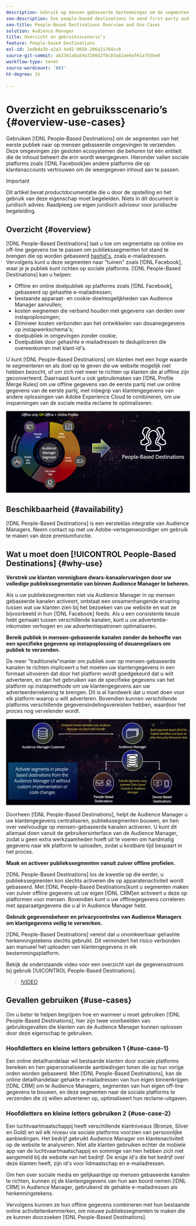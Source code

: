 ```yaml
---
description: Gebruik op mensen gebaseerde bestemmingen om de segmenten van het eerste-partijpubliek naar op mensen-gebaseerde milieu's te verzenden. Deze omgevingen zijn gesloten ecosystemen die behoren tot één entiteit die de inhoud beheert die erin wordt weergegeven. Hieronder vallen sociale platforms zoals Facebook en andere platforms die afhankelijk zijn van klantenaccounts om de weergegeven inhoud aan te passen.
seo-description: Use people-based destinations to send first-party audience segments to people-based environments. These environments are closed ecosystems belonging to one entity that controls the content that is being displayed within it. They include social platforms such as Facebook, and other platforms that rely on customer accounts to personalize the displayed content.
seo-title: People-Based Destinations Overview and Use Cases
solution: Audience Manager
title: Overzicht en gebruiksscenario’s
feature: People-based Destinations
exl-id: 2edbda3b-e2a3-4a92-965b-206a21764cc8
source-git-commit: ab3361a0a54a7200d2f0c03a82ae6ef61a755be9
workflow-type: tm+mt
source-wordcount: '863'
ht-degree: 1%

---
```


# Overzicht en gebruiksscenario’s {#overview-use-cases}

Gebruiken [!DNL People-Based Destinations] om de segmenten van het eerste publiek naar op mensen gebaseerde omgevingen te verzenden. Deze omgevingen zijn gesloten ecosystemen die behoren tot één entiteit die de inhoud beheert die erin wordt weergegeven. Hieronder vallen sociale platforms zoals [!DNL Facebook]en andere platforms die op klantenaccounts vertrouwen om de weergegeven inhoud aan te passen.

>[!IMPORTANT]
>Dit artikel bevat productdocumentatie die u door de opstelling en het gebruik van deze eigenschap moet begeleiden. Niets in dit document is juridisch advies. Raadpleeg uw eigen juridisch adviseur voor juridische begeleiding.

## Overzicht {#overview}

[!DNL People-Based Destinations] laat u toe om segmentatie op online en off-line gegevens toe te passen om publiekssegmenten tot stand te brengen die op worden gebaseerd [hashid&#39;s](people-based-destinations-prerequisites.md#hashing-requirements), zoals e-mailadressen. Vervolgens kunt u deze segmenten naar &quot;tuinen&quot; zoals [!DNL Facebook], waar je je publiek kunt richten op sociale platforms. [!DNL People-Based Destinations] kan u helpen:

* Offline en online doelpubliek op platforms zoals [!DNL Facebook], gebaseerd op gehashte e-mailadressen;
* bestaande apparaat- en cookie-doelmogelijkheden van Audience Manager aanvullen;
* kosten wegnemen die verband houden met gegevens van derden over instapoplossingen;
* Elimineer kosten verbonden aan het ontwikkelen van douanegegevens op instapwerkschema&#39;s;
* doelpubliek in omgevingen zonder cookie;
* Doelpubliek door gehashte e-mailadressen te dedupliceren die overeenkomen met klant-id&#39;s.

U kunt [!DNL People-Based Destinations] om klanten met een hoge waarde te segmenteren en als doel op te geven die uw website mogelijk niet hebben bezocht, of om zich niet meer te richten op klanten die al offline zijn geconverteerd. Daarnaast kunt u ook gebruikmaken van [!DNL Profile Merge Rules] om uw offline gegevens van de eerste partij met uw online gegevens van de eerste partij, met inbegrip van klantengegevens van andere oplossingen van Adobe Experience Cloud te combineren, om uw inspanningen van de sociale media reclame te optimaliseren.

![pbd-overzicht](assets/pbd-overview.png)

## Beschikbaarheid {#availability}

[!DNL People-Based Destinations] is een eersteklas integratie van Audience Managers. Neem contact op met uw Adobe-vertegenwoordiger om gebruik te maken van deze premiumfunctie.

## Wat u moet doen [!UICONTROL People-Based Destinations] {#why-use}

**Verstrek uw klanten verenigbare dwars-kanaalervaringen door uw volledige publiekssegmentatie van binnen Audience Manager te beheren.**

Als u uw publiekssegmenten niet via Audience Manager in op mensen gebaseerde kanalen activeert, ontstaat een onsamenhangende ervaring tussen wat uw klanten zien bij het bezoeken van uw website en wat ze bijvoorbeeld in hun [!DNL Facebook] feeds. Als u een consistente keuze hebt gemaakt tussen verschillende kanalen, kunt u uw advertentie-inkomsten verhogen en uw advertentiepatronen optimaliseren.

**Bereik publiek in mensen-gebaseerde kanalen zonder de behoefte van een specifieke gegevens op instapoplossing of douanegelaars om publiek te verzenden.**

De meer &quot;traditionele&quot;manier om publiek over op mensen-gebaseerde kanalen te richten impliceert u het moeten uw klantengegevens in een formaat uitvoeren dat door het platform wordt goedgekeurd dat u wilt adverteren, en dan het gebruiken van de specifieke gegevens van het platform op instapmethode om uw klantengegevens aan uw adverteerderrekening te brengen. Dit is al handwerk dat u moet doen voor elk platform waarop u wilt adverteren. Bovendien kunnen verschillende platforms verschillende gegevensindelingsvereisten hebben, waardoor het proces nog vervelender wordt.

![pbd-overzicht](assets/pbd-diagram.png)

Doorheen [!DNL People-Based Destinations], helpt de Audience Manager u uw klantengegevens centraliseren, publiekssegmenten bouwen, en hen over veelvoudige op mensen-gebaseerde kanalen activeren. U kunt dit allemaal doen vanuit de gebruikersinterface van de Audience Manager, zodat u geen extra werkzaamheden hoeft uit te voeren om handmatig gegevens naar elk platform te uploaden, zodat u kostbare tijd bespaart in het proces.

**Maak en activeer publiekssegmenten vanuit zuiver offline profielen.**

[!DNL People-Based Destinations] los de kwestie op die eerder, u publiekssegmenten kon slechts activeren die op apparatenactiviteit wordt gebaseerd. Met [!DNL People-Based Destinations]kunt u segmenten maken van zuiver offline gegevens uit uw eigen [!DNL CRM]en activeert u deze op platformen voor mensen. Bovendien kunt u uw offlinegegevens correleren met apparaatgegevens die u al in Audience Manager hebt.

**Gebruik gegevensbeheer en privacycontroles van Audience Managers om klantgegevens veilig te verwerken.**

[!DNL People-Based Destinations] vereist dat u onomkeerbaar gehashte herkenningstekens slechts gebruikt. Dit vermindert het risico verbonden aan manueel het uploaden van klantengegevens in elk bestemmingsplatform.

Bekijk de onderstaande video voor een overzicht van de gegevensstroom bij gebruik [!UICONTROL People-Based Destinations].

>[!VIDEO](https://video.tv.adobe.com/v/28968/)

## Gevallen gebruiken {#use-cases}

Om u beter te helpen begrijpen hoe en wanneer u moet gebruiken [!DNL People-Based Destinations], hier zijn twee voorbeelden van gebruiksgevallen die klanten van de Audience Manager kunnen oplossen door deze eigenschap te gebruiken.

### Hoofdletters en kleine letters gebruiken 1 {#use-case-1}

Een online detailhandelaar wil bestaande klanten door sociale platforms bereiken en hen gepersonaliseerde aanbiedingen tonen die op hun vorige orden worden gebaseerd. Met [!DNL People-Based Destinations], kan de online detailhandelaar gehakte e-mailadressen van hun eigen binnenkrijgen [!DNL CRM] om te Audience Managers, segmenten van hun eigen off-line gegevens te bouwen, en deze segmenten naar de sociale platforms te verzenden die zij willen adverteren op, optimaliseert hun reclame-uitgaven.

### Hoofdletters en kleine letters gebruiken 2 {#use-case-2}

Een luchtvaartmaatschappij heeft verschillende klantniveaus (Bronze, Silver en Gold) en wil elk niveau via sociale platforms voorzien van persoonlijke aanbiedingen. Het bedrijf gebruikt Audience Manager om klantenactiviteit op de website te analyseren. Niet alle klanten gebruiken echter de mobiele app van de luchtvaartmaatschappij en sommige van hen hebben zich niet aangemeld bij de website van het bedrijf. De enige id&#39;s die het bedrijf over deze klanten heeft, zijn id&#39;s voor lidmaatschap en e-mailadressen.

Om hen over sociale media en gelijkaardige op mensen gebaseerde kanalen te richten, kunnen zij de klantengegevens van hun aan boord nemen [!DNL CRM] in Audience Manager, gebruikend de gehakte e-mailadressen als herkenningstekens.

Vervolgens kunnen ze hun offline gegevens combineren met hun bestaande online activiteitenkenmerken, om nieuwe publiekssegmenten te maken die ze kunnen doorzoeken [!DNL People-Based Destinations].
